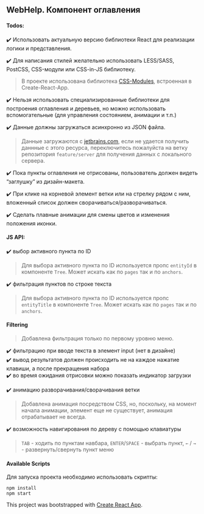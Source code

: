 ## WebHelp. Компонент оглавления

#### Todos:

:heavy_check_mark: Использовать актуальную версию библиотеки React для реализации логики и представления.

:heavy_check_mark: Для написания стилей желательно использовать LESS/SASS, PostCSS, CSS-модули или CSS-in-JS библиотеку.

> В проекте использована библиотека [CSS-Modules](https://github.com/css-modules/css-modules), встроенная в Create-React-App.

:heavy_check_mark: Нельзя использовать специализированные библиотеки для построения оглавления и деревьев, но можно использовать вспомогательные (для управления состоянием, анимации и т.п.)

:heavy_check_mark: Данные должны загружаться асинхронно из JSON файла.

> Данные загружаются с [jetbrains.com](https://www.jetbrains.com/), если не удается получить даннные с этого ресурса, переключитесь пожалуйста на ветку репозитория `feature/server` для получения данных с локального сервера.

:heavy_check_mark: Пока пункты оглавления не отрисованы, пользователь должен видеть “заглушку” из дизайн-макета.

:heavy_check_mark: При клике на корневой элемент ветки или на стрелку рядом с ним, вложенный список должен сворачиваться/разворачиваться.

:heavy_check_mark: Сделать плавные анимации для смены цветов и изменения положения иконки.

#### JS API:

:heavy_check_mark: выбор активного пункта по ID

> Для выбора активного пункта по ID используется пропс `entityId` в компоненте `Tree`. Может искать как по `pages` так и по `anchors`.

:heavy_check_mark: фильтрация пунктов по строке текста

> Для выбора активного пункта по ID используется пропс `entityTitle` в компоненте `Tree`. Может искать как по `pages` так и по `anchors`.

#### Filtering

> Добавлена фильтрация только по первому уровню меню.

:heavy_check_mark: фильтрацию при вводе текста в элемент input (нет в дизайне)  
:heavy_check_mark: вывод результатов должен происходить не на каждое нажатие клавиши, а после прекращения набора  
:heavy_check_mark: во время ожидания отрисовки можно показать индикатор загрузки

:heavy_check_mark: анимацию разворачивания/сворачивания ветки

> Добавлена анимация посредством CSS, но, поскольку, на момент начала анимации, элемент еще не существует, анимация отрабатывает не всегда.

:heavy_check_mark: возможность навигирования по дереву с помощью клавиатуры

> `TAB` - ходить по пунктам навбара, `ENTER`/`SPACE` - выбрать пункт, `←` / `→` - развернуть/свернуть пункт меню

#### Available Scripts

Для запуска проекта необходимо использовать скрипты:

```npm
npm install
npm start
```

This project was bootstrapped with [Create React App](https://github.com/facebook/create-react-app).
